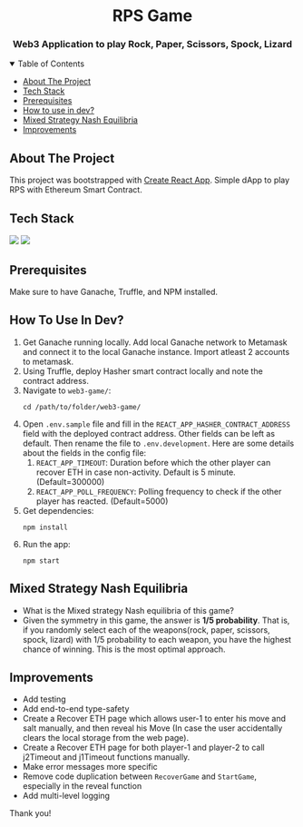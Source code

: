 
<h1 align="center">RPS Game</h1>

<h3 align="center"> Web3 Application to play Rock, Paper, Scissors, Spock, Lizard</h3>

<!-- TABLE OF CONTENTS -->
<details open>
  <summary>Table of Contents</summary>
  <ul>
    <li><a href="#about-the-project">About The Project</a></li>
    <li><a href="#tech-stack">Tech Stack</a></li>
    <li><a href="#prerequisites">Prerequisites</a></li>
    <li><a href="#how-to-use-in-dev">How to use in dev?</a></li>
    <li><a href="#mixed-strategy-nash-equilibria">Mixed Strategy Nash Equilibria</a></li>
    <li><a href="#improvements">Improvements</a></li>
  </ul>
</details>

## About The Project

This project was bootstrapped with [Create React App](https://github.com/facebook/create-react-app). Simple dApp 
to play RPS with Ethereum Smart Contract. 

## Tech Stack

[![](https://img.shields.io/badge/Built_with-React-blue?style=for-the-badge&logo=React)](https://react.dev/)
[![](https://img.shields.io/badge/Built_with-Javascript-yellow?style=for-the-badge&logo=Javascript)](https://developer.mozilla.org/en-US/docs/Web/JavaScript)

## Prerequisites

Make sure to have Ganache, Truffle, and NPM installed.

## How To Use In Dev?

1. Get Ganache running locally. Add local Ganache network to Metamask and connect it to the local Ganache instance. Import atleast 2 accounts to metamask.
2. Using Truffle, deploy Hasher smart contract locally and note the contract address.
3. Navigate to `web3-game/`:
   ``` 
   cd /path/to/folder/web3-game/
   ```
4. Open `.env.sample` file and fill in the `REACT_APP_HASHER_CONTRACT_ADDRESS` field with the deployed contract address. 
   Other fields can be left as default. Then rename the file to `.env.development`. Here are some details about the fields in the config file:
    1. `REACT_APP_TIMEOUT`: Duration before which the other player can recover ETH in case non-activity. Default is 5 minute. (Default=300000)
    2. `REACT_APP_POLL_FREQUENCY`: Polling frequency to check if the other player has reacted. (Default=5000)
5. Get dependencies:
   ``` 
   npm install
   ```
6. Run the app:
   ``` 
   npm start
   ```
   
## Mixed Strategy Nash Equilibria

- What is the Mixed strategy Nash equilibria of this game?
- Given the symmetry in this game, the answer is **1/5 probability**. That is, if you randomly select each of the 
weapons(rock, paper, scissors, spock, lizard) with 1/5 probability to each weapon, you have the highest chance 
of winning. This is the most optimal approach. 

## Improvements

- Add testing
- Add end-to-end type-safety
- Create a Recover ETH page which allows user-1 to enter his move and salt manually, and then reveal his Move 
(In case the user accidentally clears the local storage from the web page).
- Create a Recover ETH page for both player-1 and player-2 to call j2Timeout and j1Timeout functions manually.
- Make error messages more specific
- Remove code duplication between `RecoverGame` and `StartGame`, especially in the reveal function
- Add multi-level logging

Thank you!


